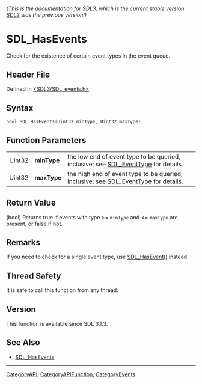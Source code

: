 ###### (This is the documentation for SDL3, which is the current stable version. [SDL2](https://wiki.libsdl.org/SDL2/) was the previous version!)
# SDL_HasEvents

Check for the existence of certain event types in the event queue.

## Header File

Defined in [<SDL3/SDL_events.h>](https://github.com/libsdl-org/SDL/blob/main/include/SDL3/SDL_events.h)

## Syntax

```c
bool SDL_HasEvents(Uint32 minType, Uint32 maxType);
```

## Function Parameters

|        |             |                                                                                                      |
| ------ | ----------- | ---------------------------------------------------------------------------------------------------- |
| Uint32 | **minType** | the low end of event type to be queried, inclusive; see [SDL_EventType](SDL_EventType) for details.  |
| Uint32 | **maxType** | the high end of event type to be queried, inclusive; see [SDL_EventType](SDL_EventType) for details. |

## Return Value

(bool) Returns true if events with type >= `minType` and <= `maxType` are
present, or false if not.

## Remarks

If you need to check for a single event type, use
[SDL_HasEvent](SDL_HasEvent)() instead.

## Thread Safety

It is safe to call this function from any thread.

## Version

This function is available since SDL 3.1.3.

## See Also

- [SDL_HasEvents](SDL_HasEvents)

----
[CategoryAPI](CategoryAPI), [CategoryAPIFunction](CategoryAPIFunction), [CategoryEvents](CategoryEvents)

